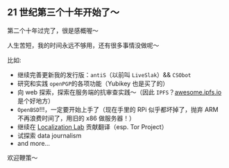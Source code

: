 ---
---



## 21 世纪第三个十年开始了～

第二个十年过完了，很是感概喔～

人生苦短，我的时间永远不够用，还有很多事情没做呢～

比如:
- 继续完善更新我的发行版：`antiS`（以前叫 `LiveSlak`）&& `CSObot`    
- 研究和实践 `openPGP`的各项功能（Yubikey 也是买了的）  
- 向 web 探索，探索在服务端的抗审查实践～（因此 `IPFS`？[awesome.ipfs.io](https://awesome.ipfs.io]) 是个好地方）  
- `OpenBSD`!!!，一定要开始上手了（现在手里的 RPi 似乎都坏掉了，抛弃 ARM 不再浪费时间了，用旧的 x86 做服务器！）
- 继续在 [Localization Lab](transifex.com/otf/public) 贡献翻译（esp. Tor Project）  
- 试探索 data journalism  
- and more...

欢迎鞭策～
